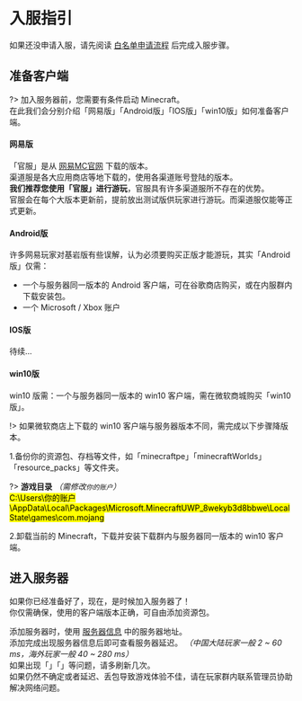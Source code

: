 <!-- guide/join -->

# 入服指引

如果还没申请入服，请先阅读 [白名单申请流程](guide/apply) 后完成入服步骤。



## 准备客户端

?> 加入服务器前，您需要有条件启动 Minecraft。<br/>
在此我们会分别介绍「网易版」「Android版」「IOS版」「win10版」如何准备客户端。



#### 网易版

「官服」是从 [网易MC官网](http://mc.163.com) 下载的版本。<br/>
渠道服是各大应用商店等地下载的，使用各渠道账号登陆的版本。<br/>
 **我们推荐您使用「官服」进行游玩**，官服具有许多渠道服所不存在的优势。<br/>
官服会在每个大版本更新前，提前放出测试版供玩家进行游玩。而渠道服仅能等正式更新。



#### Android版

许多网易玩家对基岩版有些误解，认为必须要购买正版才能游玩，其实「Android版」仅需：

- 一个与服务器同一版本的 Android 客户端，可在谷歌商店购买，或在内服群内下载安装包。
- 一个 Microsoft / Xbox 账户



#### IOS版

待续...



#### win10版

win10 版需：一个与服务器同一版本的 win10 客户端，需在微软商城购买「win10版」。

!> 如果微软商店上下载的 win10 客户端与服务器版本不同，需完成以下步骤降版本。

1.备份你的资源包、存档等文件，如「minecraftpe」「minecraftWorlds」「resource_packs」等文件夹。

?> **游戏目录** *（需修改`你的账户`）* <br/>
<mark>C:\Users\你的账户\AppData\Local\Packages\Microsoft.MinecraftUWP_8wekyb3d8bbwe\LocalState\games\com.mojang</mark>

2.卸载当前的 Minecraft，下载并安装下载群内与服务器同一版本的 win10 客户端。



## 进入服务器

如果你已经准备好了，现在，是时候加入服务器了！<br/>
你仅需确保，使用的客户端版本正确，可自由添加资源包。

添加服务器时，使用 [服务器信息](notice/server) 中的服务器地址。<br/>
添加完成出现服务器信息后即可查看服务器延迟。 *（中国大陆玩家一般 2 ~ 60 ms，海外玩家一般 40 ~ 280 ms）* <br/>
如果出现「」「」等问题，请多刷新几次。<br/>
如果仍然不确定或者延迟、丢包导致游戏体验不佳，请在玩家群内联系管理员协助解决网络问题。 